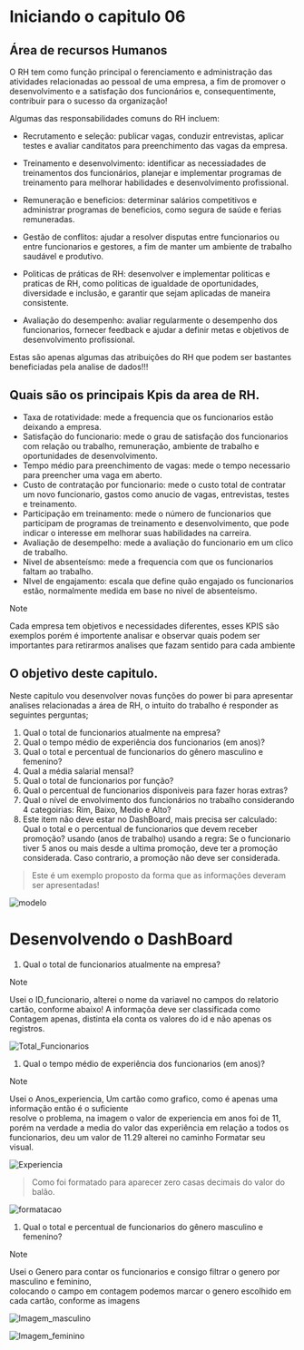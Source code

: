 # Iniciando o capitulo 06 

## Área de recursos Humanos

O RH tem como função principal o ferenciamento e administração das atividades relacionadas ao pessoal de uma empresa, a fim de promover o desenvolvimento e a satisfação dos funcionários e, consequentimente, contribuir para o sucesso da organização!

Algumas das responsabilidades comuns do RH incluem:

* Recrutamento e seleção: publicar vagas, conduzir entrevistas, aplicar testes e avaliar canditatos para preenchimento das vagas da empresa.

* Treinamento e desenvolvimento: identificar as necessiadades de treinamentos dos funcionários, planejar e implementar programas de treinamento para melhorar habilidades e desenvolvimento profissional.

* Remuneração e beneficios: determinar salários competitivos e administrar programas de beneficios, como segura de saúde e ferias remuneradas.

* Gestão de conflitos: ajudar a resolver disputas entre funcionarios ou entre funcionarios e gestores, a fim de manter um ambiente de trabalho saudável e produtivo.

* Politicas de práticas de RH: desenvolver e implementar politicas e praticas de RH, como politicas de igualdade de oportunidades, diversidade e inclusão, e garantir que sejam aplicadas de maneira consistente.

* Avaliação do desempenho: avaliar regularmente o desempenho dos funcionarios, fornecer feedback e ajudar a definir metas e objetivos de desenvolvimento profissional.

Estas são apenas algumas das atribuições do RH que podem ser bastantes beneficiadas pela analise de dados!!!


## Quais são os principais Kpis da area de RH.

* Taxa de rotatividade: mede a frequencia que os funcionarios estão deixando a empresa.
* Satisfação do funcionario: mede o grau de satisfação dos funcionarios com relação ou trabalho, remuneração, ambiente de trabalho e oportunidades de desenvolvimento.
* Tempo médio para preenchimento de vagas: mede o tempo necessario para preencher uma vaga em aberto.
* Custo de contratação por funcionario: mede o custo total de contratar um novo funcionario, gastos como anucio de vagas, entrevistas, testes e treinamento.
* Participação em treinamento: mede o número de funcionarios que participam de programas de treinamento e desenvolvimento, que pode indicar o interesse em melhorar suas habilidades na carreira.
* Avaliação de desempelho: mede a avaliação do funcionario em um clico de trabalho.
* Nivel de absenteísmo: mede a frequencia com que os funcionarios faltam ao trabalho.
* NIvel de engajamento: escala que define quão engajado os funcionarios estão, normalmente medida em base no nivel de absenteísmo.


>[!NOTE]
>
> Cada empresa tem objetivos e necessidades diferentes, esses KPIS são exemplos porém é importente analisar e 
> observar quais podem ser importantes para retirarmos analises que fazam sentido para cada ambiente 

## O objetivo deste capitulo.

Neste capitulo vou desenvolver novas funções do power bi para apresentar analises relacionadas a área de RH, o intuito do trabalho é responder as seguintes perguntas;

1. Qual o total de funcionarios atualmente na empresa?
1. Qual o tempo médio de experiência dos funcionarios (em anos)?
1. Qual o total e percentual de funcionarios do gênero masculino e femenino?
1. Qual a média salarial mensal?
1. Qual o total de funcionarios por função?
1. Qual o percentual de funcionarios disponiveis para fazer horas extras?
1. Qual o nível de envolvimento dos funcionários no trabalho considerando 4 categoirias: Rim, Baixo, Medio e Alto?
1. Este item não deve estar no DashBoard, mais precisa ser calculado: Qual o total e o percentual de funcionarios que devem receber promoção? usando (anos de trabalho) usando a regra: Se o funcionario tiver 5 anos ou mais desde a ultima promoção, deve ter a promoção considerada. Caso contrario, a promoção não deve ser considerada.


> Este é um exemplo proposto da forma que as informações deveram ser apresentadas!

![modelo](/Parte%201/Cap06/imagem/MP3.png)


# Desenvolvendo o DashBoard

1. Qual o total de funcionarios atualmente na empresa?

> [!NOTE]  
>
>
> Usei o ID_funcionario, alterei o nome da variavel no campos do relatorio cartão, conforme abaixo!
> A informaçõa deve ser classificada como Contagem apenas, distinta ela conta os valores do id e não 
> apenas os registros.

![Total_Funcionarios](/Parte%201/Cap06/imagem/Total_Funcionarios.png)

1. Qual o tempo médio de experiência dos funcionarios (em anos)?

> [!NOTE]  
>
>
> Usei o Anos_experiencia, Um cartão como grafico, como é apenas uma informação então é o suficiente  
> resolve o problema, na imagem o valor de experiencia em anos foi de 11, porém na verdade a media do valor 
> das experiência em relação a todos os funcionarios, deu um valor de 11.29 alterei no caminho Formatar seu  
> visual.

![Experiencia](/Parte%201/Cap06/imagem/Experiencia_anos.png)


> Como foi formatado para aparecer zero casas decimais do valor do balão.

![formatacao](/Parte%201/Cap06/imagem/casasdecimais.png)

1. Qual o total e percentual de funcionarios do gênero masculino e femenino?

> [!NOTE]  
>
> Usei o Genero para contar os funcionarios e consigo filtrar o genero por masculino e feminino,   
> colocando o campo em contagem podemos marcar o genero escolhido em cada cartão, conforme as imagens  

![Imagem_masculino](/Parte%201/Cap06/imagem/masculino.png)

![Imagem_feminino](/Parte%201/Cap06/imagem/femenino.png)


